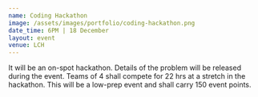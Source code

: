 ```yaml
---
name: Coding Hackathon
image: /assets/images/portfolio/coding-hackathon.png
date_time: 6PM | 18 December
layout: event
venue: LCH
---
```

It will be an on-spot hackathon. Details of the problem will be released during the event. Teams of 4 shall compete for 22 hrs at a stretch in the hackathon. This will be a low-prep event and shall carry 150 event points.  